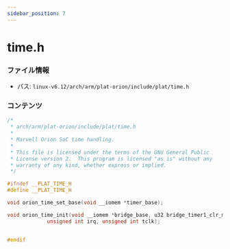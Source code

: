 ```yaml
---
sidebar_position: 7
---
```

# time.h

### ファイル情報

- パス: `linux-v6.12/arch/arm/plat-orion/include/plat/time.h`

### コンテンツ

```h
/*
 * arch/arm/plat-orion/include/plat/time.h
 *
 * Marvell Orion SoC time handling.
 *
 * This file is licensed under the terms of the GNU General Public
 * License version 2.  This program is licensed "as is" without any
 * warranty of any kind, whether express or implied.
 */

#ifndef __PLAT_TIME_H
#define __PLAT_TIME_H

void orion_time_set_base(void __iomem *timer_base);

void orion_time_init(void __iomem *bridge_base, u32 bridge_timer1_clr_mask,
		     unsigned int irq, unsigned int tclk);


#endif

```
